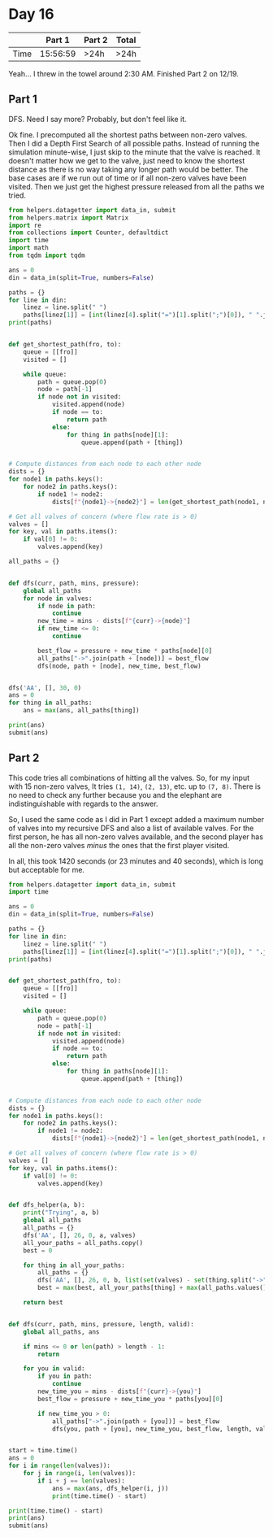 # Day 16

| | Part 1 | Part 2 | Total |
|---|---|---|---|
|Time|15:56:59|>24h|>24h|

Yeah... I threw in the towel around 2:30 AM. Finished Part 2 on 12/19.

## Part 1

DFS. Need I say more? Probably, but don't feel like it.

Ok fine. I precomputed all the shortest paths between non-zero valves. Then I did a Depth First Search of all possible paths. Instead of running the simulation minute-wise, I just skip to the minute that the valve is reached. It doesn't matter how we get to the valve, just need to know the shortest distance as there is no way taking any longer path would be better. The base cases are if we run out of time or if all non-zero valves have been visited. Then we just get the highest pressure released from all the paths we tried.

```python
from helpers.datagetter import data_in, submit
from helpers.matrix import Matrix
import re
from collections import Counter, defaultdict
import time
import math
from tqdm import tqdm

ans = 0
din = data_in(split=True, numbers=False)

paths = {}
for line in din:
    linez = line.split(" ")
    paths[linez[1]] = [int(linez[4].split("=")[1].split(";")[0]), " ".join(linez[9:]).split(", ")]
print(paths)


def get_shortest_path(fro, to):
    queue = [[fro]]
    visited = []

    while queue:
        path = queue.pop(0)
        node = path[-1]
        if node not in visited:
            visited.append(node)
            if node == to:
                return path
            else:
                for thing in paths[node][1]:
                    queue.append(path + [thing])


# Compute distances from each node to each other node
dists = {}
for node1 in paths.keys():
    for node2 in paths.keys():
        if node1 != node2:
            dists[f"{node1}->{node2}"] = len(get_shortest_path(node1, node2))

# Get all valves of concern (where flow rate is > 0)
valves = []
for key, val in paths.items():
    if val[0] != 0:
        valves.append(key)

all_paths = {}


def dfs(curr, path, mins, pressure):
    global all_paths
    for node in valves:
        if node in path:
            continue
        new_time = mins - dists[f"{curr}->{node}"]
        if new_time <= 0:
            continue

        best_flow = pressure + new_time * paths[node][0]
        all_paths["->".join(path + [node])] = best_flow
        dfs(node, path + [node], new_time, best_flow)


dfs('AA', [], 30, 0)
ans = 0
for thing in all_paths:
    ans = max(ans, all_paths[thing])

print(ans)
submit(ans)
```

## Part 2

This code tries all combinations of hitting all the valves. So, for my input with 15 non-zero valves, It tries `(1, 14)`, `(2, 13)`, etc. up to `(7, 8)`. There is no need to check any further because you and the elephant are indistinguishable with regards to the answer.

So, I used the same code as I did in Part 1 except added a maximum number of valves into my recursive DFS and also a list of available valves. For the first person, he has all non-zero valves available, and the second player has all the non-zero valves _minus_ the ones that the first player visited.

In all, this took 1420 seconds (or 23 minutes and 40 seconds), which is long but acceptable for me.

```python
from helpers.datagetter import data_in, submit
import time

ans = 0
din = data_in(split=True, numbers=False)

paths = {}
for line in din:
    linez = line.split(" ")
    paths[linez[1]] = [int(linez[4].split("=")[1].split(";")[0]), " ".join(linez[9:]).split(", ")]
print(paths)


def get_shortest_path(fro, to):
    queue = [[fro]]
    visited = []

    while queue:
        path = queue.pop(0)
        node = path[-1]
        if node not in visited:
            visited.append(node)
            if node == to:
                return path
            else:
                for thing in paths[node][1]:
                    queue.append(path + [thing])


# Compute distances from each node to each other node
dists = {}
for node1 in paths.keys():
    for node2 in paths.keys():
        if node1 != node2:
            dists[f"{node1}->{node2}"] = len(get_shortest_path(node1, node2))

# Get all valves of concern (where flow rate is > 0)
valves = []
for key, val in paths.items():
    if val[0] != 0:
        valves.append(key)


def dfs_helper(a, b):
    print("Trying", a, b)
    global all_paths
    all_paths = {}
    dfs('AA', [], 26, 0, a, valves)
    all_your_paths = all_paths.copy()
    best = 0

    for thing in all_your_paths:
        all_paths = {}
        dfs('AA', [], 26, 0, b, list(set(valves) - set(thing.split("->"))))
        best = max(best, all_your_paths[thing] + max(all_paths.values()))

    return best


def dfs(curr, path, mins, pressure, length, valid):
    global all_paths, ans

    if mins <= 0 or len(path) > length - 1:
        return

    for you in valid:
        if you in path:
            continue
        new_time_you = mins - dists[f"{curr}->{you}"]
        best_flow = pressure + new_time_you * paths[you][0]

        if new_time_you > 0:
            all_paths["->".join(path + [you])] = best_flow
            dfs(you, path + [you], new_time_you, best_flow, length, valid)


start = time.time()
ans = 0
for i in range(len(valves)):
    for j in range(i, len(valves)):
        if i + j == len(valves):
            ans = max(ans, dfs_helper(i, j))
            print(time.time() - start)

print(time.time() - start)
print(ans)
submit(ans)
```
